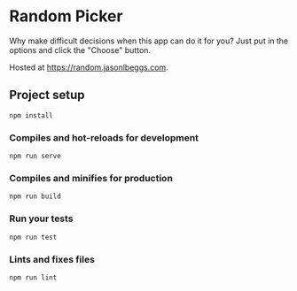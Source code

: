 # Random Picker

Why make difficult decisions when this app can do it for you? Just put in the options and click the "Choose" button.

Hosted at https://random.jasonlbeggs.com.

## Project setup
```
npm install
```

### Compiles and hot-reloads for development
```
npm run serve
```

### Compiles and minifies for production
```
npm run build
```

### Run your tests
```
npm run test
```

### Lints and fixes files
```
npm run lint
```
